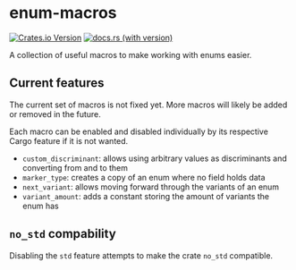 # enum-macros
[![Crates.io Version](https://img.shields.io/crates/v/enum_macros)](https://crates.io/crates/enum_macros)
[![docs.rs (with version)](https://img.shields.io/docsrs/enum_macros/latest)](https://docs.rs/enum_macros/latest/enum_macros/)

A collection of useful macros to make working with enums easier.

## Current features
The current set of macros is not fixed yet. More macros will likely be added or removed in the future.

Each macro can be enabled and disabled individually by its respective Cargo feature if it is not wanted.

* `custom_discriminant`: allows using arbitrary values as discriminants and converting from and to them
* `marker_type`: creates a copy of an enum where no field holds data 
* `next_variant`: allows moving forward through the variants of an enum
* `variant_amount`: adds a constant storing the amount of variants the enum has

## `no_std` compability
Disabling the `std` feature attempts to make the crate `no_std` compatible.

